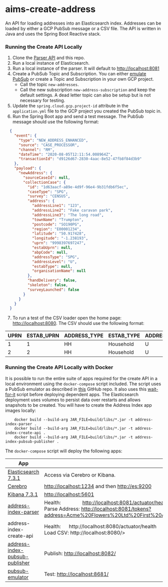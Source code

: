 # aims-create-address

An API for loading addresses into an Elasticsearch index. Addresses can be loaded by either a GCP PubSub message or a CSV file. The API is written in Java and uses the Spring Boot Reactive stack.

### Running the Create API Locally

1. Clone the [Parser API](https://github.com/ONSdigital/aims-address-parser) and this repo.
2. Run a local instance of Elasticsearch.
3. Run a local instance of the parser. It will default to <http://localhost:8081>
4. Create a PubSub Topic and Subscription. You can either [emulate PubSub](https://cloud.google.com/pubsub/docs/emulator) or create a Topic and Subscription in your own GCP project.
   - Call the topic `new-addresses`.
   - Call the new subscription `new-address-subscription` and keep the default settings. A dead letter topic can also be setup but is not necessary for testing.
5. Update the `spring.cloud.gcp.project-id` attribute in the `application.yml` file to the GCP project you created the PubSub topic in.
6. Run the Spring Boot app and send a test message. The PubSub message should use the following format:

  ```json
    {
      "event": {
        "type": "NEW_ADDRESS_ENHANCED",
        "source": "CASE_PROCESSOR",
        "channel": "RM",
        "dateTime": "2020-08-05T12:11:54.008964Z",
        "transactionId": "d9126d67-2830-4aac-8e52-47fb8f84d3b9"
      },
      "payload": {
        "newAddress": {
          "sourceCaseId": null,
          "collectionCase": {
            "id": "1d63aacf-a89e-4d9f-96e4-9b31fdb6f5ec",
            "caseType": "SPG",
            "survey": "CENSUS",
            "address": {
              "addressLine1": "123",
              "addressLine2": "Fake caravan park",
              "addressLine3": "The long road",
              "townName": "Trumpton",
              "postcode": "SO190PG",
              "region": "E00001234",
              "latitude": "50.917428",
              "longitude": "-1.238193",
              "uprn": "9998397697247",
              "estabUprn": null,
              "abpCode": null,
              "addressType": "SPG",
              "addressLevel": "U",
              "estabType": null,
              "organisationName": null
            },
            "handDelivery": false,
            "skeleton": false,
            "surveyLaunched": false
          }
        }
      }
    }
  ```
7. To run a test of the CSV loader open the home page: <http://localhost:8080>. The CSV should use the following format:

  |UPRN|ESTAB_UPRN|ADDRESS_TYPE|ESTAB_TYPE|ADDRESS_LEVEL|ABP_CODE|ORGANISATION_NAME|ADDRESS_LINE1|ADDRESS_LINE2|ADDRESS_LINE3|TOWN_NAME|POSTCODE|LATITUDE|LONGITUDE|OA|LSOA|MSOA|LAD|REGION|HTC_WILLINGNESS|HTC_DIGITAL|TREATMENT_CODE|FIELDCOORDINATOR_ID|FIELDOFFICER_ID|CE_EXPECTED_CAPACITY|CE_SECURE|PRINT_BATCH|
  |---|---|---|---|---|---|---|---|---|---|---|---|---|---|---|---|---|---|---|---|---|---|---|---|---|---|---|
  |1|1|HH|Household|U|RD03||56 Some Avenue|||Townbury|AB12 3CD|51.4732839|-2.5219149|E00073888|E01014624|E02003029|E06000023|E12000009|2|2|HH_LFNR1E|TWH1-HA||0|1||
  |2|2|HH|Household|U|RD04||8 Some Street|||Townbury|AB12 3CD|51.4694158|-2.563189|E00073597|E01014569|E02006890|E06000023|E12000009|4|2|HH_LFNR2E|TWH1-HA||0|0||

### Running the Create API Locally with Docker

It is possible to run the entire suite of apps required for the create API in a local environment using the `docker-compose` script included.
The script uses a PubSub emulator as described in [this](https://github.com/marcelcorso/gcloud-pubsub-emulator) GitHub repo. It also uses this [wait-for-it](https://github.com/vishnubob/wait-for-it) script before deploying dependent apps. The Elasticsearch deployment uses volumes to persist data over restarts and allows snapshots to be created. You will have to create the Address Index app images locally:

```
	docker build --build-arg JAR_FILE=build/libs/*.jar -t address-index-parser .
	docker build --build-arg JAR_FILE=build/libs/*.jar -t address-index-create-api .
	docker build --build-arg JAR_FILE=build/libs/*.jar -t address-index-pubsub-publisher .
```
The `docker-compose` script will deploy the following apps:

|App|Access|
|---|---|
|[Elasticsearch 7.3.1](https://www.elastic.co/guide/en/elasticsearch/reference/7.3/release-notes-7.3.1.html)|Access via Cerebro or Kibana.|
|[Cerebro](https://github.com/lmenezes/cerebro)|<http://localhost:1234> and then <http://es:9200>|
|[Kibana 7.3.1](https://www.elastic.co/guide/en/kibana/7.3/release-notes-7.3.1.html)|<http://localhost:5601>|
|[address-index-parser](https://github.com/ONSdigital/aims-address-parser)|Health:&nbsp;&nbsp;&nbsp;&nbsp;&nbsp;&nbsp;&nbsp;&nbsp;&nbsp;&nbsp;&nbsp;&nbsp;&nbsp;&nbsp;&nbsp;&nbsp;<http://localhost:8081/actuator/health><br>Parse Address:&nbsp;<http://localhost:8081/tokens?address=Acme%20Flowers%20Ltd%20First%20And%20Second%20Floor%20Flat%2039b%20Cranbrook%20Road%20Windleybury%20GU166DE>|
|address-index-create-api|Health:&nbsp;&nbsp;&nbsp;&nbsp;&nbsp;&nbsp;http://localhost:8080/actuator/health<br>Load CSV: http://localhost:8080/>|
|[address-index-pubsub-publisher](https://github.com/ONSdigital/aims-pubsub-publisher)|Publish: <http://localhost:8082/>|
|[pubsub-emulator](https://github.com/marcelcorso/gcloud-pubsub-emulator)|Test: <http://localhost:8681/>|
